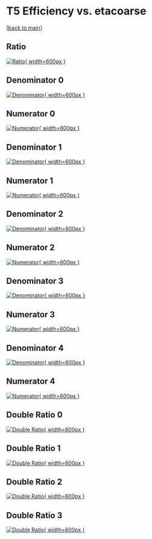 # T5 Efficiency vs. etacoarse

[[back to main](./)]



## Ratio

[![Ratio](../mtv/var/T5_loweta_321_-1_eff_etacoarse.png){ width=600px }](../mtv/var/T5_loweta_321_-1_eff_etacoarse.pdf)

## Denominator 0

[![Denominator](../mtv/den/T5_loweta_321_-1_eff_etacoarse_den0.png){ width=600px }](../mtv/den/T5_loweta_321_-1_eff_etacoarse_den0.pdf)

## Numerator 0

[![Numerator](../mtv/num/T5_loweta_321_-1_eff_etacoarse_num0.png){ width=600px }](../mtv/num/T5_loweta_321_-1_eff_etacoarse_num0.pdf)

## Denominator 1

[![Denominator](../mtv/den/T5_loweta_321_-1_eff_etacoarse_den1.png){ width=600px }](../mtv/den/T5_loweta_321_-1_eff_etacoarse_den1.pdf)

## Numerator 1

[![Numerator](../mtv/num/T5_loweta_321_-1_eff_etacoarse_num1.png){ width=600px }](../mtv/num/T5_loweta_321_-1_eff_etacoarse_num1.pdf)

## Denominator 2

[![Denominator](../mtv/den/T5_loweta_321_-1_eff_etacoarse_den2.png){ width=600px }](../mtv/den/T5_loweta_321_-1_eff_etacoarse_den2.pdf)

## Numerator 2

[![Numerator](../mtv/num/T5_loweta_321_-1_eff_etacoarse_num2.png){ width=600px }](../mtv/num/T5_loweta_321_-1_eff_etacoarse_num2.pdf)

## Denominator 3

[![Denominator](../mtv/den/T5_loweta_321_-1_eff_etacoarse_den3.png){ width=600px }](../mtv/den/T5_loweta_321_-1_eff_etacoarse_den3.pdf)

## Numerator 3

[![Numerator](../mtv/num/T5_loweta_321_-1_eff_etacoarse_num3.png){ width=600px }](../mtv/num/T5_loweta_321_-1_eff_etacoarse_num3.pdf)

## Denominator 4

[![Denominator](../mtv/den/T5_loweta_321_-1_eff_etacoarse_den4.png){ width=600px }](../mtv/den/T5_loweta_321_-1_eff_etacoarse_den4.pdf)

## Numerator 4

[![Numerator](../mtv/num/T5_loweta_321_-1_eff_etacoarse_num4.png){ width=600px }](../mtv/num/T5_loweta_321_-1_eff_etacoarse_num4.pdf)

## Double Ratio 0

[![Double Ratio](../mtv/ratio/T5_loweta_321_-1_eff_etacoarse_ratio0.png){ width=600px }](../mtv/ratio/T5_loweta_321_-1_eff_etacoarse_ratio0.pdf)

## Double Ratio 1

[![Double Ratio](../mtv/ratio/T5_loweta_321_-1_eff_etacoarse_ratio1.png){ width=600px }](../mtv/ratio/T5_loweta_321_-1_eff_etacoarse_ratio1.pdf)

## Double Ratio 2

[![Double Ratio](../mtv/ratio/T5_loweta_321_-1_eff_etacoarse_ratio2.png){ width=600px }](../mtv/ratio/T5_loweta_321_-1_eff_etacoarse_ratio2.pdf)

## Double Ratio 3

[![Double Ratio](../mtv/ratio/T5_loweta_321_-1_eff_etacoarse_ratio3.png){ width=600px }](../mtv/ratio/T5_loweta_321_-1_eff_etacoarse_ratio3.pdf)

